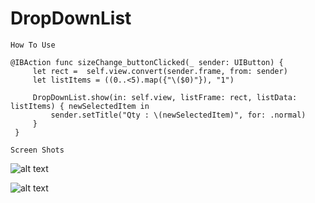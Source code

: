 # DropDownList


``` How To Use ```
   ```
   @IBAction func sizeChange_buttonClicked(_ sender: UIButton) {
        let rect =  self.view.convert(sender.frame, from: sender)
        let listItems = ((0..<5).map({"\($0)"}), "1")
      
        DropDownList.show(in: self.view, listFrame: rect, listData: listItems) { newSelectedItem in
            sender.setTitle("Qty : \(newSelectedItem)", for: .normal)
        }
    }

```
``` Screen Shots ```

![alt text](https://github.com/vikashideveloper/DropDownList_IOS/blob/master/Simulator%20Screen%20Shot%2022-Jul-2017,%208.07.00%20PM.png?raw=true)


![alt text](https://github.com/vikashideveloper/DropDownList_IOS/blob/master/Simulator%20Screen%20Shot%2022-Jul-2017,%208.07.07%20PM.png)
